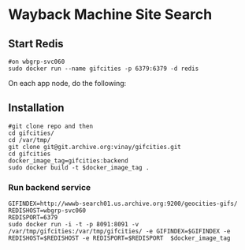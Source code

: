 Wayback Machine Site Search
===========================

## Start Redis

```
#on wbgrp-svc060
sudo docker run --name gifcities -p 6379:6379 -d redis
```

On each app node, do the following:
## Installation

```
#git clone repo and then
cd gifcities/
cd /var/tmp/
git clone git@git.archive.org:vinay/gifcities.git
cd gifcities
docker_image_tag=gifcities:backend
sudo docker build -t $docker_image_tag .
```

### Run backend service

```
GIFINDEX=http://wwwb-search01.us.archive.org:9200/geocities-gifs/
REDISHOST=wbgrp-svc060
REDISPORT=6379
sudo docker run -i -t -p 8091:8091 -v /var/tmp/gifcities:/var/tmp/gifcities/ -e GIFINDEX=$GIFINDEX -e REDISHOST=$REDISHOST -e REDISPORT=$REDISPORT  $docker_image_tag

```
